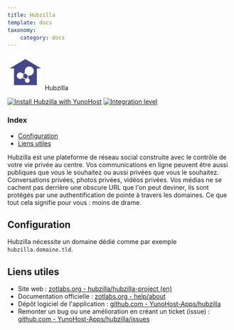 ```yaml
---
title: Hubzilla
template: docs
taxonomy:
    category: docs
---
```


<img src="/images/hubzilla_logo.png" width="80px" alt="logo de Hubzilla"> Hubzilla

[![Install Hubzilla with YunoHost](https://install-app.yunohost.org/install-with-yunohost.png)](https://install-app.yunohost.org/?app=hubzilla) [![Integration level](https://dash.yunohost.org/integration/hubzilla.svg)](https://dash.yunohost.org/appci/app/hubzilla)

### Index

- [Configuration](#configuration)
- [Liens utiles](#liens-utiles)

Hubzilla est une plateforme de réseau social construite avec le contrôle de votre vie privée au centre. Vos communications en ligne peuvent être aussi publiques que vous le souhaitez ou aussi privées que vous le souhaitez. Conversations privées, photos privées, vidéos privées. Vos médias ne se cachent pas derrière une obscure URL que l'on peut deviner, ils sont protégés par une authentification de pointe à travers les domaines. Ce que tout cela signifie pour vous : moins de drame.

## Configuration

Hubzilla nécessite un domaine dédié comme par exemple `hubzilla.domaine.tld`.

## Liens utiles

 + Site web : [zotlabs.org - hubzilla/hubzilla-project (en)](https://zotlabs.org/page/hubzilla/hubzilla-project)
 + Documentation officielle : [zotlabs.org - help/about](https://zotlabs.org/help/fr/about/about)
 + Dépôt logiciel de l'application : [github.com - YunoHost-Apps/hubzilla](https://github.com/YunoHost-Apps/hubzilla_ynh)
 + Remonter un bug ou une amélioration en créant un ticket (issue) : [github.com - YunoHost-Apps/hubzilla/issues](https://github.com/YunoHost-Apps/hubzilla_ynh/issues)
